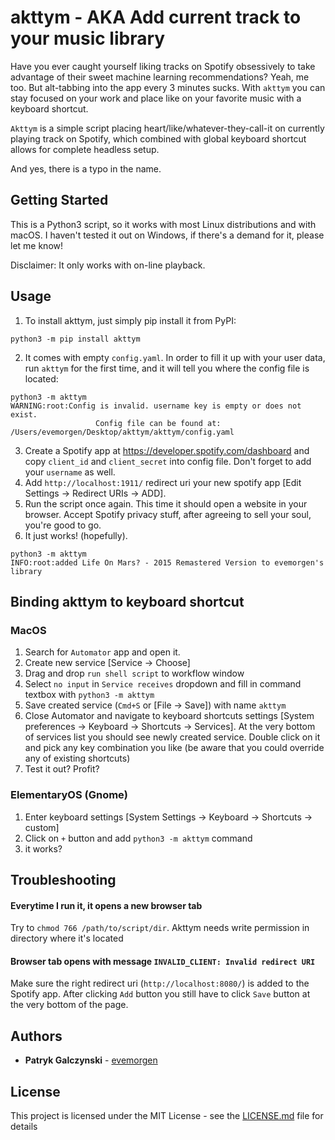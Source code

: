 # akttym - AKA **A**dd **c**urrent **t**rack **t**o **y**our **m**usic library

Have you ever caught yourself liking tracks on Spotify obsessively to take advantage of their sweet machine learning recommendations? Yeah, me too. But alt-tabbing into the app every 3 minutes sucks. With `akttym` you can stay focused on your work and place like on your favorite music with a keyboard shortcut.

`Akttym` is a simple script placing heart/like/whatever-they-call-it on currently playing track on Spotify, which combined with global keyboard shortcut allows for complete headless setup.

And yes, there is a typo in the name.

## Getting Started

This is a Python3 script, so it works with most Linux distributions and with macOS. I haven't tested it out on Windows, if there's a demand for it, please let me know!

Disclaimer: It only works with on-line playback.

## Usage

1. To install akttym, just simply pip install it from PyPI:

```
python3 -m pip install akttym
```

2. It comes with empty `config.yaml`. In order to fill it up with your user data, run `akttym` for the first time, and it will tell you where the config file is located:
```
python3 -m akttym
WARNING:root:Config is invalid. username key is empty or does not exist.
                   Config file can be found at: /Users/evemorgen/Desktop/akttym/akttym/config.yaml
```
3. Create a Spotify app at <https://developer.spotify.com/dashboard> and copy `client_id` and `client_secret` into config file. Don't forget to add your `username` as well.
4. Add `http://localhost:1911/` redirect uri your new spotify app [Edit Settings -> Redirect URIs -> ADD]. 
5. Run the script once again. This time it should open a website in your browser. Accept Spotify privacy stuff, after agreeing to sell your soul, you're good to go.
6. It just works! (hopefully).

```
python3 -m akttym
INFO:root:added Life On Mars? - 2015 Remastered Version to evemorgen's library
```

## Binding akttym to keyboard shortcut

### MacOS
1. Search for `Automator` app and open it. 
2. Create new service [Service -> Choose]
3. Drag and drop `run shell script` to workflow window
4. Select `no input` in `Service receives` dropdown and fill in command textbox with `python3 -m akttym`
5. Save created service (`Cmd+S` or [File -> Save]) with name `akttym`
6. Close Automator and navigate to keyboard shortcuts settings [System preferences -> Keyboard -> Shortcuts -> Services]. At the very bottom of services list you should see newly created service. Double click on it and pick any key combination you like (be aware that you could override any of existing shortcuts)
7. Test it out? Profit?

### ElementaryOS (Gnome)
1. Enter keyboard settings [System Settings -> Keyboard -> Shortcuts -> custom]
2. Click on `+` button and add `python3 -m akttym` command
3. it works?

## Troubleshooting
#### Everytime I run it, it opens a new browser tab
Try to `chmod 766 /path/to/script/dir`. Akttym needs write permission in directory where it's located

#### Browser tab opens with message `INVALID_CLIENT: Invalid redirect URI`
Make sure the right redirect uri (`http://localhost:8080/`) is added to the Spotify app.
After clicking `Add` button you still have to click `Save` button at the very bottom of the page.

## Authors

* **Patryk Galczynski** - [evemorgen](https://github.com/evemorgen)

## License

This project is licensed under the MIT License - see the [LICENSE.md](LICENSE.md) file for details
